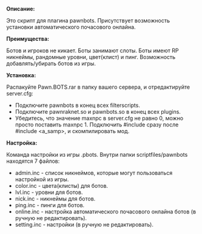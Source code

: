 **Описание:**


Это скрипт для плагина pawnbots.
Присутствует возможность установки автоматического почасового онлайна.


**Преимущества:**

Ботов и игроков не кикает.
Боты занимают слоты.
Боты имеют RP никнеймы, рандомные уровни, цвет(клист) и пинг.
Возможность добавлять/убирать ботов из игры.


**Установка:**


Распакуйте Pawn.BOTS.rar в папку вашего сервера, и отредактируйте server.cfg:
- Подключите pawnbots в конец всех filterscripts.
- Подключите pawnraknet.so и pawnbots.so в конец всех plugins.
- Убедитесь, что значение maxnpc в server.cfg не равно 0, можно просто поставить maxnpc 1.
Подключить #include <pawnbots> сразу после #include <a_samp>, и скомпилировать мод.


**Настройка:**


Команда настройки из игры .pbots.
Внутри папки scriptfiles/pawnbots находятся 7 файлов:
- admin.inc - список никнеймов, которые могут пользоваться настройкой из игры.
- color.inc - цвета(клисты) для ботов.
- lvl.inc - уровни для ботов.
- nick.inc - никнеймы для ботов.
- ping.inc - пинги для ботов.
- online.inc - настройка автоматического почасового онлайна ботов (в ручную не редактировать).
- setting.inc - настройки (в ручную не редактировать).

